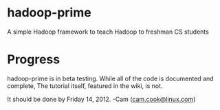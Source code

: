 hadoop-prime
============

A simple Hadoop framework to teach Hadoop to freshman CS students

Progress
========
hadoop-prime is in beta testing. While all of the code is documented and complete,
The tutorial itself, featured in the wiki, is not.

It should be done by Friday 14, 2012.
-Cam (cam.cook@linux.com)